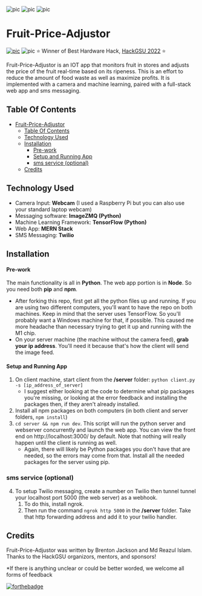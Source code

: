 ![pic](https://badgen.net/github/status/brentonjackson/fruit-price-adjustor/main)
![pic](https://badgen.net/github/last-commit/brentonjackson/fruit-price-adjustor/main)
![pic](https://badgen.net/badge/license/MIT/blue)
<!-- ![pic](https://badgen.net/github/contributors/brentonjackson/fruit-price-adjustor) -->


# Fruit-Price-Adjustor

[![pic](https://challengepost-s3-challengepost.netdna-ssl.com/photos/production/challenge_photos/001/837/695/datas/full_width.png)](https://hackgsu-2022.devpost.com/)
![pic](https://challengepost-s3-challengepost.netdna-ssl.com/photos/production/software_photos/001/877/026/datas/original.PNG)
⭐️ Winner of Best Hardware Hack, [HackGSU 2022](https://devpost.com/software/fruit-price-adjustor) ⭐️

Fruit-Price-Adjustor is an IOT app that monitors fruit in stores and adjusts the price of the fruit real-time based on its ripeness. This is an effort to reduce the amount of food waste as well as maximize profits. It is implemented with a camera and machine learning, paired with a full-stack web app and sms messaging.


## Table Of Contents

- [Fruit-Price-Adjustor](#fruit-price-adjustor)
  - [Table Of Contents](#table-of-contents)
  - [Technology Used](#technology-used)
  - [Installation](#installation)
      - [Pre-work](#pre-work)
      - [Setup and Running App](#setup-and-running-app)
    - [sms service (optional)](#sms-service-optional)
  - [Credits](#credits)


## Technology Used

- Camera Input: **Webcam** (I used a Raspberry Pi but you can also use your standard laptop webcam)
- Messaging software: **ImageZMQ (Python)**
- Machine Learning Framework: **TensorFlow (Python)**
- Web App: **MERN Stack**
- SMS Messaging: **Twilio**


## Installation

#### Pre-work

The main functionality is all in **Python**. The web app portion is in **Node**. So you need both **pip** and **npm**.

- After forking this repo, first get all the python files up and running. If you are using two different computers, you'll want to have the repo on both machines. Keep in mind that the server uses TensorFlow. So you'll probably want a Windows machine for that, if possible. This caused me more headache than necessary trying to get it up and running with the M1 chip.
- On your server machine (the machine without the camera feed), **grab your ip address**. You'll need it because that's how the client will send the image feed.

#### Setup and Running App

1. On client machine, start client from the **/server** folder: `python client.py -s [ip_address_of_server]`
   - I suggest either looking at the code to determine what pip packages you're missing, or looking at the error feedback and installing the packages then, if they aren't already installed.
2. Install all npm packages on both computers (in both client and server folders, `npm install`)
3. `cd server && npm run dev`. This script will run the python server and webserver concurrently and launch the web app. You can view the front end on http://localhost:3000/ by default. Note that nothing will really happen until the client is running as well.
   - Again, there will likely be Python packages you don't have that are needed, so the errors may come from that. Install all the needed packages for the server using pip.

### sms service (optional)

4. To setup Twilio messaging, create a number on Twilio then tunnel tunnel your localhost port 5000 (the web server) as a webhook.
   1. To do this, install ngrok.
   2. Then run the command `ngrok http 5000` in the **/server** folder. Take that http forwarding address and add it to your twilio handler.


## Credits

Fruit-Price-Adjustor was written by Brenton Jackson and Md Reazul Islam.
Thanks to the HackGSU organizors, mentors, and sponsors!

\*If there is anything unclear or could be better worded, we welcome all forms of feedback

[![forthebadge](https://forthebadge.com/images/badges/built-with-love.svg)](https://forthebadge.com)

